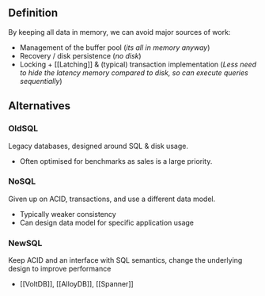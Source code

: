 ## Definition
By keeping all data in memory, we can avoid major sources of work:
- Management of the buffer pool (*its all in memory anyway*)
- Recovery / disk persistence (*no disk*)
- Locking + [[Latching]] & (typical) transaction implementation (*Less need to hide the latency memory compared to disk, so can execute queries sequentially*)
## Alternatives
### OldSQL
Legacy databases, designed around SQL & disk usage.
- Often optimised for benchmarks as sales is a large priority.
### NoSQL
Given up on ACID, transactions, and use a different data model.
- Typically weaker consistency
- Can design data model for specific application usage
### NewSQL
Keep ACID and an interface with SQL semantics, change the underlying design to improve performance
- [[VoltDB]], [[AlloyDB]], [[Spanner]]
